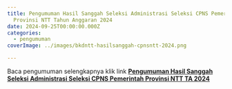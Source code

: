 ```yaml
---
title: Pengumuman Hasil Sanggah Seleksi Administrasi Seleksi CPNS Pemerintah
  Provinsi NTT Tahun Anggaran 2024
date: 2024-09-25T00:00:00.000Z
categories:
  - pengumuman
coverImage: ../images/bkdntt-hasilsanggah-cpnsntt-2024.png

---
```


Baca pengumuman selengkapnya klik link **[Pengumuman Hasil Sanggah Seleksi Administrasi Seleksi CPNS Pemerintah Provinsi NTT TA 2024](https://bkd.nttprov.go.id/web/wp-content/uploads/2024/09/Pengumuman-Hasil-Sanggah-Seleksi-Administrasi-Seleksi-CPNS.pdf)**
